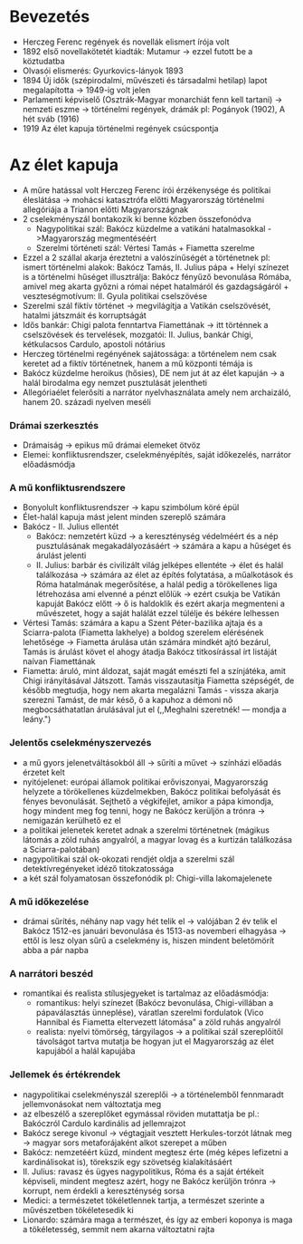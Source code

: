 # Bevezetés

- Herczeg Ferenc regények és novellák elismert írója volt
- 1892 első novellakötetét kiadták: Mutamur -> ezzel futott be a köztudatba
- Olvasói elismerés: Gyurkovics-lányok 1893
- 1894 Új idők (szépirodalmi, művészeti és társadalmi hetilap) lapot megalapította -> 1949-ig volt jelen
- Parlamenti képviselő (Osztrák-Magyar monarchiát fenn kell tartani) -> nemzeti eszme -> történelmi regények, drámák pl: Pogányok (1902), A hét sváb (1916)
- 1919 Az élet kapuja történelmi regények csúcspontja

# Az élet kapuja

- A műre hatással volt Herczeg Ferenc írói érzékenysége és politikai éleslátása -> mohácsi katasztrófa előtti Magyarország történelmi allegóriája a Trianon előtti Magyarországnak
- 2 cselekményszál bontakozik ki benne közben összefonódva
	- Nagypolitikai szál: Bakócz küzdelme a vatikáni hatalmasokkal ->Magyarország megmentéséért
	- Szerelmi történeti szál: Vértesi Tamás + Fiametta szerelme
- Ezzel a 2 szállal akarja éreztetni a valószínűségét a történetnek pl: ismert történelmi alakok: Bakócz Tamás, II. Julius pápa + Helyi színezet is a történelmi hűséget illusztrálja: Bakócz fényűző bevonulása Rómába, amivel meg akarta győzni a római népet hatalmáról és gazdagságáról + veszteségmotívum: II. Gyula politikai cselszövése
- Szerelmi szál fiktív történet -> megvilágítja a Vatikán cselszövését, hatalmi játszmáit és korruptságát
- Idős bankár: Chigi palota fenntartva Fiamettának -> itt történnek a cselszövések és tervelések, mozgatói: II. Julius, bankár Chigi, kétkulacsos Cardulo, apostoli nótárius
- Herczeg történelmi regényének sajátossága: a történelem nem csak keretet ad a fiktív történetnek, hanem a mű központi témája is
- Bakócz küzdelme heroikus (hősies), DE nem jut át az élet kapuján -> a halál birodalma egy nemzet pusztulását jelentheti
- Allegóriaélet felerősíti a narrátor nyelvhasználata amely nem archaizáló, hanem 20. századi nyelven meséli

### Drámai szerkesztés

- Drámaiság -> epikus mű drámai elemeket ötvöz
- Elemei: konfliktusrendszer, cselekményépítés, saját időkezelés, narrátor előadásmódja

### A mű konfliktusrendszere

- Bonyolult konfliktusrendszer -> kapu szimbólum köré épül
- Élet-halál kapuja mást jelent minden szereplő számára
- Bakócz - II. Julius ellentét
	- Bakócz: nemzetért küzd -> a kereszténység védelméért és a nép pusztulásának megakadályozásáért -> számára a kapu a hűséget és árulást jelenti
	- II. Julius: barbár és civilizált világ jelképes ellentéte -> élet és halál találkozása -> számára az élet az építés folytatása, a műalkotások és Róma hatalmának megerősítése, a halál pedig a törökellenes liga létrehozása ami elvenné a pénzt előlük -> ezért csukja be Vatikán kapuját Bakócz előtt -> ő is haldoklik és ezért akarja megmenteni a művészetet, hogy a saját halálát ezzel túlélje és békére lelhessen
- Vértesi Tamás: számára a kapu a Szent Péter-bazilika ajtaja és a Sciarra-palota (Fiametta lakhelye) a boldog szerelem elérésének lehetősége -> Fiametta árulása után számára mindkét ajtó bezárul, Tamás is árulást követ el ahogy átadja Bakócz titkosírással írt listáját naívan Fiamettának
- Fiametta: áruló, mint áldozat, saját magát emészti fel a színjátéka, amit Chigi irányításával Játszott. Tamás visszautasítja Fiametta szépségét, de később megtudja, hogy nem akarta megalázni Tamás - vissza akarja szerezni Tamást, de már késő, ő a kapuhoz a démoni nő megbocsáthatatlan árulásával jut el (,,Meghalni szeretnék! — mondja a leány.")

### Jelentős cselekményszervezés

- a mű gyors jelenetváltásokból áll -> sűríti a művet -> színházi előadás érzetet kelt
- nyitójelenet: európai államok politikai erőviszonyai, Magyarország helyzete a törökellenes küzdelmekben, Bakócz politikai befolyását és fényes bevonulását. Sejthető a végkifejlet, amikor a pápa kimondja, hogy mindent meg fog tenni, hogy ne Bakócz kerüljön a trónra -> nemigazán kerülhető ez el
- a politikai jelenetek keretet adnak a szerelmi történetnek (mágikus látomás a zöld ruhás angyalról, a magyar lovag és a kurtizán találkozása a Sciarra-palotában)
- nagypolitikai szál ok-okozati rendjét oldja a szerelmi szál detektívregényeket idéző titokzatossága
- a két szál folyamatosan összefonódik pl: Chigi-villa lakomajelenete

### A mű időkezelése

- drámai sűrítés, néhány nap vagy hét telik el -> valójában 2 év telik el Bakócz 1512-es januári bevonulása és 1513-as novemberi elhagyása -> ettől is lesz olyan sűrű a cselekmény is, hiszen mindent beletömörít abba a pár napba

### A narrátori beszéd

- romantikai és realista stílusjegyeket is tartalmaz az előadásmódja:
	- romantikus: helyi színezet (Bakócz bevonulása, Chigi-villában a pápaválasztás ünneplése), váratlan szerelmi fordulatok (Vico Hannibal és Fiametta eltervezett látomása" a zöld ruhás angyalról
	- realista: nyelvi tömörség, tárgyilagos -> a politikai szál szereplőitől távolságot tartva mutatja be hogyan jut el Magyarország az élet kapujából a halál kapujába

### Jellemek és értékrendek

- nagypolitikai cselekményszál szereplői -> a történelemből fennmaradt jellemvonásokat nem változtatja meg
- az elbeszélő a szereplőket egymással röviden mutattatja be pl.: Bakóczról Cardulo kardinális ad jellemrajzot
- Bakócz serege kivonul -> végtagjait vesztett Herkules-torzót látnak meg -> magyar sors metaforájaként alkot szerepet a műben
- Bakócz: nemzetéért küzd, mindent megtesz érte (még képes lefizetni a kardinálisokat is), törekszik egy szövetség kialakításáért
- II. Julius: ravasz és ügyes nagypolitikus, Róma és a saját értékeit képviseli, mindent megtesz azért, hogy ne Bakócz kerüljön trónra -> korrupt, nem érdekli a kereszténység sorsa
- Medici: a természetet tökéletlennek tartja, a természet szerinte a művészetben tökéletesedik ki
- Lionardo: számára maga a természet, és így az emberi koponya is maga a tökéletesség, semmit nem akarna változtatni rajta